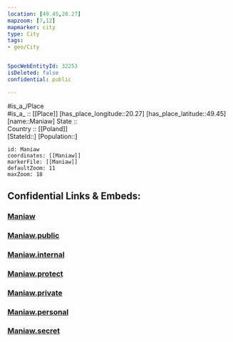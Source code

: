 ```yaml
---
location: [49.45,20.27] 
mapzoom: [7,12] 
mapmarker: city 
type: City
tags:
- geo/City


SpocWebEntityId: 32253
isDeleted: false
confidential: public

---
```

#is_a_/Place  
#is_a_ :: [[Place]] 
[has_place_longitude::20.27] 
[has_place_latitude::49.45] 
[name::Maniaw] 
State ::  
Country :: [[Poland]]  
[StateId::] 
[Population::] 



```leaflet
id: Maniaw
coordinates: [[Maniaw]] 
markerFile: [[Maniaw]] 
defaultZoom: 11 
maxZoom: 18
```


## Confidential Links & Embeds: 

### [Maniaw](/_Standards/Earth/Continent/Europe/Europe~East/Poland/Provinces~Poland/Lesser_Poland/City/Maniaw.md) 

### [Maniaw.public](/_public/Earth/Continent/Europe/Europe~East/Poland/Provinces~Poland/Lesser_Poland/City/Maniaw.public.md) 

### [Maniaw.internal](/_internal/Earth/Continent/Europe/Europe~East/Poland/Provinces~Poland/Lesser_Poland/City/Maniaw.internal.md) 

### [Maniaw.protect](/_protect/Earth/Continent/Europe/Europe~East/Poland/Provinces~Poland/Lesser_Poland/City/Maniaw.protect.md) 

### [Maniaw.private](/_private/Earth/Continent/Europe/Europe~East/Poland/Provinces~Poland/Lesser_Poland/City/Maniaw.private.md) 

### [Maniaw.personal](/_personal/Earth/Continent/Europe/Europe~East/Poland/Provinces~Poland/Lesser_Poland/City/Maniaw.personal.md) 

### [Maniaw.secret](/_secret/Earth/Continent/Europe/Europe~East/Poland/Provinces~Poland/Lesser_Poland/City/Maniaw.secret.md)

